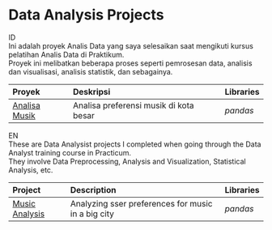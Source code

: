 # Data Analysis Projects
ID\
Ini adalah proyek Analis Data yang saya selesaikan saat mengikuti kursus pelatihan Analis Data di Praktikum.\
Proyek ini melibatkan beberapa proses seperti pemrosesan data, analisis dan visualisasi, analisis statistik, dan sebagainya.

| Proyek               | Deskripsi                                                                               | Libraries                      |
|:--------------------- |:------------------------------------------------------------------------------------------- |:------------------------------ |
|[Analisa Musik](https://github.com/yusufsp7/Data_Analysis_Projects/tree/Project_1)|Analisa preferensi musik di kota besar|*pandas*|

EN\
These are Data Analysist projects I completed when going through the Data Analyst training course in Practicum.\
They involve Data Preprocessing, Analysis and Visualization, Statistical Analysis, etc.

| Project               | Description                                                                                 | Libraries                      |
|:--------------------- |:------------------------------------------------------------------------------------------- |:------------------------------ |
|[Music Analysis](https://github.com/yusufsp7/Data_Analysis_Projects/tree/Project_1)|Analyzing sser preferences for music in a big city|*pandas*|
